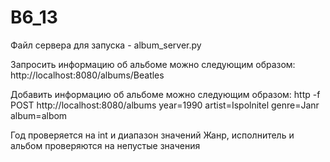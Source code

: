 # B6_13

Файл сервера для запуска - album_server.py

Запросить информацию об альбоме можно следующим образом:
http://localhost:8080/albums/Beatles

Добавить информацию об альбоме можно следующим образом:
http -f POST http://localhost:8080/albums year=1990 artist=Ispolnitel genre=Janr album=albom

Год проверяется на int и диапазон значений
Жанр, исполнитель и альбом проверяются на непустые значения
